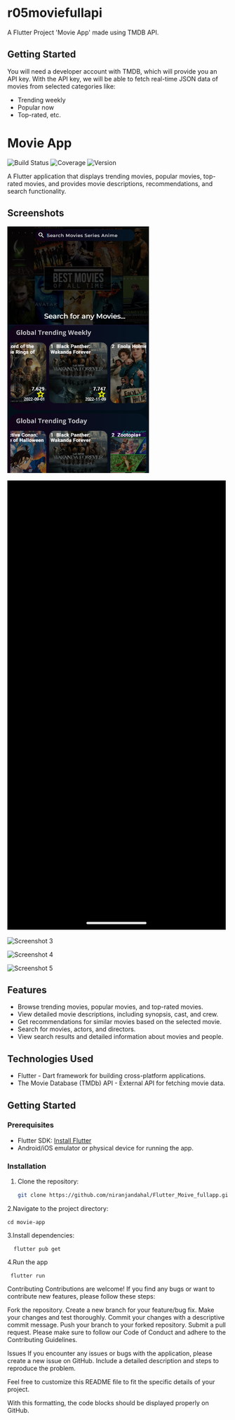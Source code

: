 # r05moviefullapi

A Flutter Project 'Movie App' made using TMDB API.

## Getting Started

You will need a developer account with TMDB, which will provide you an API key. With the API key, we will be able to fetch real-time JSON data of movies from selected categories like:

- Trending weekly
- Popular now
- Top-rated, etc.

# Movie App

![Build Status](https://img.shields.io/badge/build-passing-brightgreen)
![Coverage](https://img.shields.io/badge/coverage-90%25-green)
![Version](https://img.shields.io/badge/version-v1.0-blue)

A Flutter application that displays trending movies, popular movies, top-rated movies, and provides movie descriptions, recommendations, and search functionality.

## Screenshots

![Screenshot 1](https://github.com/niranjandahal/Flutter_Moive_fullapp/blob/main/flutter_01.png)

![Screenshot 2](https://github.com/niranjandahal/Flutter_Moive_fullapp/blob/main/flutter_05.png)

![Screenshot 3](https://github.com/niranjandahal/Flutter_Moive_fullapp/blob/main/flutter_06.png)

![Screenshot 4](https://github.com/niranjandahal/Flutter_Moive_fullapp/blob/main/flutter_08.png)

![Screenshot 5](https://github.com/niranjandahal/Flutter_Moive_fullapp/blob/main/flutter_10.png)


## Features

- Browse trending movies, popular movies, and top-rated movies.
- View detailed movie descriptions, including synopsis, cast, and crew.
- Get recommendations for similar movies based on the selected movie.
- Search for movies, actors, and directors.
- View search results and detailed information about movies and people.

## Technologies Used

- Flutter - Dart framework for building cross-platform applications.
- The Movie Database (TMDb) API - External API for fetching movie data.

## Getting Started

### Prerequisites

- Flutter SDK: [Install Flutter](https://flutter.dev/docs/get-started/install)
- Android/iOS emulator or physical device for running the app.

### Installation

1. Clone the repository:

   ```bash
   git clone https://github.com/niranjandahal/Flutter_Moive_fullapp.git

2.Navigate to the project directory:

    
    cd movie-app

3.Install dependencies:

   
      flutter pub get

4.Run the app


     flutter run


Contributing
Contributions are welcome! If you find any bugs or want to contribute new features, please follow these steps:

Fork the repository.
Create a new branch for your feature/bug fix.
Make your changes and test thoroughly.
Commit your changes with a descriptive commit message.
Push your branch to your forked repository.
Submit a pull request.
Please make sure to follow our Code of Conduct and adhere to the Contributing Guidelines.

Issues
If you encounter any issues or bugs with the application, please create a new issue on GitHub. Include a detailed description and steps to reproduce the problem.

Feel free to customize this README file to fit the specific details of your project.

With this formatting, the code blocks should be displayed properly on GitHub.
